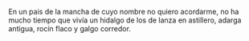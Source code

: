 En un pais de la mancha
de cuyo nombre no quiero acordarme,
no ha mucho tiempo que vivía un hidalgo 
de los de lanza en astillero, adarga antigua, 
rocín flaco y galgo corredor.
